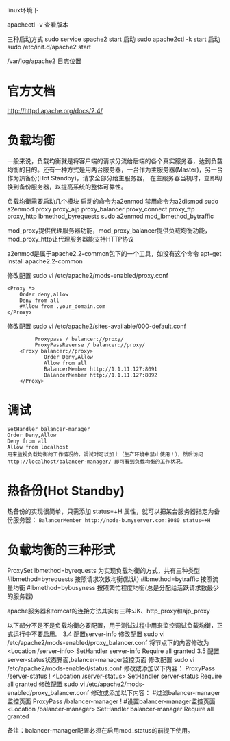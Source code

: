 linux环境下

apachectl -v 查看版本

三种启动方式
sudo service spache2 start 启动
sudo apache2ctl -k start 启动
sudo /etc/init.d/apache2 start

/var/log/apache2 日志位置

# 官方文档
http://httpd.apache.org/docs/2.4/

# 负载均衡
一般来说，负载均衡就是将客户端的请求分流给后端的各个真实服务器，达到负载均衡的目的。还有一种方式是用两台服务器，一台作为主服务器(Master)，另一台作为热备份(Hot Standby)，请求全部分给主服务器，
在主服务器当机时，立即切换到备份服务器，以提高系统的整体可靠性。

负载均衡需要启动几个模块 启动的命令为a2enmod 禁用命令为a2dismod
sudo a2enmod proxy proxy_ajp proxy_balancer proxy_connect proxy_ftp proxy_http lbmethod_byrequests
sudo a2enmod mod_lbmethod_bytraffic

mod_proxy提供代理服务器功能，mod_proxy_balancer提供负载均衡功能， mod_proxy_http让代理服务器能支持HTTP协议

a2enmod是属于apache2.2-common包下的一个工具，如没有这个命令
apt-get install apache2.2-common

修改配置 
sudo vi /etc/apache2/mods-enabled/proxy.conf
``` ProxyRequests Off  
<Proxy *>  
    Order deny,allow  
    Deny from all  
    #Allow from .your_domain.com  
</Proxy> 
```
修改配置 
sudo vi /etc/apache2/sites-available/000-default.conf
```ProxyRequests Off  
         Proxypass / balancer://proxy/  
         ProxyPassReverse / balancer://proxy/   
    <Proxy balancer://proxy>  
            Order Deny,Allow  
            Allow from all  
            BalancerMember http://1.1.11.127:8091  
            BalancerMember http://1.1.11.127:8092  
    </Proxy> 
```
# 调试
    SetHandler balancer-manager
    Order Deny,Allow
    Deny from all
    Allow from localhost
	用来监视负载均衡的工作情况的，调试时可以加上（生产环境中禁止使用！），然后访问 http://localhost/balancer-manager/ 即可看到负载均衡的工作状况。
	
# 热备份(Hot Standby)
热备份的实现很简单，只需添加 status=+H 属性，就可以把某台服务器指定为备份服务器：
``BalancerMember http://node-b.myserver.com:8080 status=+H``

# 负载均衡的三种形式
ProxySet lbmethod=byrequests 为实现负载均衡的方式，共有三种类型
#lbmethod=byrequests 按照请求次数均衡(默认) 
#lbmethod=bytraffic 按照流量均衡 
#lbmethod=bybusyness 按照繁忙程度均衡(总是分配给活跃请求数最少的服务器)

apache服务器和tomcat的连接方法其实有三种:JK、http_proxy和ajp_proxy

以下部分不是不是负载均衡必要配置，用于测试过程中用来监控调试负载均衡，正式运行中不要启用。
3.4 配置server-info
修改配置 
sudo vi /etc/apache2/mods-enabled/proxy_balancer.conf
将节点下的内容修改为
 	<Location /server-info>
		SetHandler server-info
		Require all granted
	</Location>
3.5 配置server-status状态界面,balancer-manager监控页面
修改配置 
sudo vi /etc/apache2/mods-enabled/status.conf
修改或添加以下内容：
    ProxyPass /server-status ! 
	<Location /server-status>
		SetHandler server-status
		Require all granted
	</Location>
修改配置 
sudo vi /etc/apache2/mods-enabled/proxy_balancer.conf
修改或添加以下内容：
#过滤balancer-manager监控页面
ProxyPass /balancer-manager ! 
#设置balancer-manager监控页面
<Location /balancer-manager> 
SetHandler balancer-manager
Require all granted
</Location>

备注：balancer-manager配置必须在启用mod_status的前提下使用。